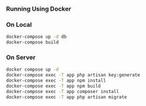 ### Running Using Docker

### On Local

```sh
docker-compose up -d db
docker-compose build
```

### On Server

```sh
docker compose up -d
docker-compose exec -T app php artisan key:generate
docker-compose exec -T app npm install
docker-compose exec -T app npm build
docker-compose exec -T app composer install
docker-compose exec -T app php artisan migrate
```

